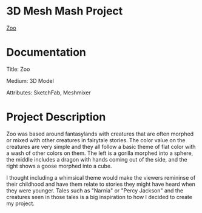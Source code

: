 # 3D Mesh Mash Project
[Zoo](https://skfb.ly/6JRxZ)

# Documentation
Title: Zoo

Medium: 3D Model

Attributes: SketchFab, Meshmixer

# Project Description
Zoo was based around fantasylands with creatures that are often morphed or mixed with other creatures in fairytale stories. The color value on the creatures are very simple and they all follow a basic theme of flat color with a wash of other colors on them. The left is a gorilla morphed into a sphere, the middle includes a dragon with hands coming out of the side, and the right shows a goose morphed into a cube. 

I thought including a whimsical theme would make the viewers remininse of their childhood and have them relate to stories they might have heard when they were younger. Tales such as "Narnia" or "Percy Jackson" and the creatures seen in those tales is a big inspiration to how I decided to create my project. 
